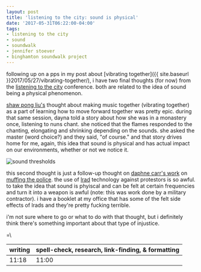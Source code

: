 ```yaml
---
layout: post
title: 'listening to the city: sound is physical'
date: '2017-05-31T06:22:00-04:00'
tags:
- listening to the city
- sound
- soundwalk
- jennifer stoever
- binghamton soundwalk project
--- 
```


following up on a pps in my post about [vibrating together]({{ site.baseurl }}2017/05/27/vibrating-together/), i have two final thoughts (for now) from the [listening to the city][ltc] conference. both are related to the idea of sound being a physical phenomenon. 

[shaw pong liu's](http://www.shawpong.com/) thought about making music together (vibrating together) as a part of learning how to move forward together was pretty epic. during that same session, dayna told a story about how she was in a monastery once, listening to nuns chant. she noticed that the flames responded to the chanting, elongating and shrinking depending on the sounds. she asked the master (word choice?) and they said, "of course." and that story drives home for me, again, this idea that sound is physical and has actual impact on our environments, whether or not we notice it. 

![sound thresholds](https://image.slidesharecdn.com/dr-140926115204-phpapp01/95/audio-engineering-201-how-to-sound-37-638.jpg?cb=1411732622)

this second thought is just a follow-up thought on [daphne carr's work](http://funboring.com/) on [muffing the police](https://twitter.com/soundingoutblog/status/868114085224828930). the use of [lrad](http://www.slate.com/blogs/future_tense/2014/08/14/lrad_long_range_acoustic_device_sound_cannons_were_used_for_crowd_control.html) technology against protestors is so awful. to take the idea that sound is phyiscal and can be felt at certain frequencies and turn it into a weapon is awful (note: this was work done by a military contractor). i have a booklet at my office that has some of the felt side effects of lrads and they're pretty fucking terrible. 

i'm not sure where to go or what to do with that thought, but i definitely think there's something important about that type of injustice. 

=\

[ltc]: https://listeningtothecity.wordpress.com/

<table>
	<thead>
		<tr>
			<th>writing</th>
			<th>spell-check, research, link-finding, & formatting</th>
		</tr>
	</thead>
	<tbody>
		<tr>
			<td>11:18</td>
			<td>11:00</td>
		</tr>
	</tbody>
</table>